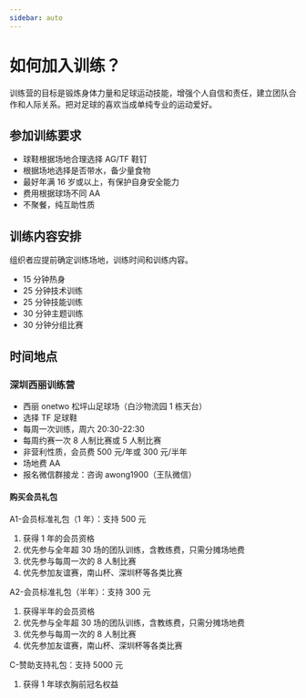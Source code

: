 ```yaml
---
sidebar: auto
---
```


# 如何加入训练？

训练营的目标是锻炼身体力量和足球运动技能，增强个人自信和责任，建立团队合作和人际关系。把对足球的喜欢当成单纯专业的运动爱好。

## 参加训练要求

- 球鞋根据场地合理选择 AG/TF 鞋钉
- 根据场地选择是否带水，备少量食物
- 最好年满 16 岁或以上，有保护自身安全能力
- 费用根据球场不同 AA
- 不聚餐，纯互助性质

## 训练内容安排

组织者应提前确定训练场地，训练时间和训练内容。

- 15 分钟热身
- 25 分钟技术训练
- 25 分钟技能训练
- 30 分钟主题训练
- 30 分钟分组比赛

## 时间地点

### 深圳西丽训练营

- 西丽 onetwo 松坪山足球场（白沙物流园 1 栋天台）
- 选择 TF 足球鞋
- 每周一次训练，周六 20:30-22:30
- 每周约赛一次 8 人制比赛或 5 人制比赛
- 非营利性质，会员费 500 元/年或 300 元/半年
- 场地费 AA
- 报名微信群接龙：咨询 awong1900（王队微信）

#### 购买会员礼包

A1-会员标准礼包（1 年）：支持 500 元

1. 获得 1 年的会员资格
2. 优先参与全年超 30 场的团队训练，含教练费，只需分摊场地费
3. 优先参与每周一次的 8 人制比赛
4. 优先参加友谊赛，南山杯、深圳杯等各类比赛

A2-会员标准礼包（半年）：支持 300 元

1. 获得半年的会员资格
2. 优先参与全年超 30 场的团队训练，含教练费，只需分摊场地费
3. 优先参与每周一次的 8 人制比赛
4. 优先参加友谊赛，南山杯、深圳杯等各类比赛

C-赞助支持礼包：支持 5000 元

1. 获得 1 年球衣胸前冠名权益
